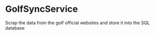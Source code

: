 # GolfSyncService
Scrap the data from the golf official websites and store it into the SQL database
